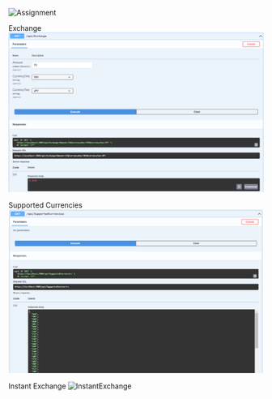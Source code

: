 ![Assignment](https://github.com/erencalbay/Exchange/assets/73295969/42f69a62-521d-4601-a27b-160d18e4a0bf)

Exchange
![Exchange](https://github.com/erencalbay/Exchange/blob/main/docs/exchange.png)

Supported Currencies
![Supported Currencies](https://github.com/erencalbay/Exchange/blob/main/docs/supportedcurrencies.png)

Instant Exchange
![InstantExchange](https://github.com/erencalbay/Exchange/blob/main/docs/intsantexchange.png)

